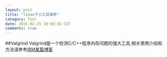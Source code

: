 ```yaml
---
layout: post
title: "linux下小工具推荐"
category: Tool
date: 2015-02-25 10:58:35 CST
comments: true
---
```


##Valgrind
Valgrind是一个检测C/C++程序内存问题的强大工具,相关使用介绍和方法请参考[IBM某篇博客](http://www.ibm.com/developerworks/cn/linux/l-cn-valgrind/)
